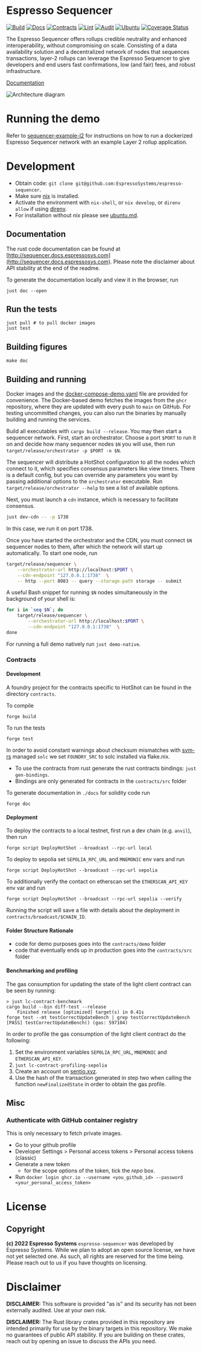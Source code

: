 # Espresso Sequencer

[![Build](https://github.com/EspressoSystems/espresso-sequencer/actions/workflows/build.yml/badge.svg)](https://github.com/EspressoSystems/espresso-sequencer/actions/workflows/build.yml)
[![Docs](https://github.com/EspressoSystems/espresso-sequencer/actions/workflows/doc.yml/badge.svg)](https://github.com/EspressoSystems/espresso-sequencer/actions/workflows/doc.yml)
[![Contracts](https://github.com/EspressoSystems/espresso-sequencer/actions/workflows/contracts.yml/badge.svg)](https://github.com/EspressoSystems/espresso-sequencer/actions/workflows/contracts.yml)
[![Lint](https://github.com/EspressoSystems/espresso-sequencer/actions/workflows/lint.yml/badge.svg)](https://github.com/EspressoSystems/espresso-sequencer/actions/workflows/lint.yml)
[![Audit](https://github.com/EspressoSystems/espresso-sequencer/actions/workflows/audit.yml/badge.svg)](https://github.com/EspressoSystems/espresso-sequencer/actions/workflows/audit.yml)
[![Ubuntu](https://github.com/EspressoSystems/espresso-sequencer/actions/workflows/ubuntu-install-without-nix.yml/badge.svg)](https://github.com/EspressoSystems/espresso-sequencer/actions/workflows/ubuntu-install-without-nix.yml)
[![Coverage Status](https://coveralls.io/repos/github/EspressoSystems/espresso-sequencer/badge.svg?branch=main)](https://coveralls.io/github/EspressoSystems/espresso-sequencer?branch=main)

The Espresso Sequencer offers rollups credible neutrality and enhanced interoperability, without compromising on scale.
Consisting of a data availability solution and a decentralized network of nodes that sequences transactions, layer-2
rollups can leverage the Espresso Sequencer to give developers and end users fast confirmations, low (and fair) fees,
and robust infrastructure.

[Documentation](https://docs.espressosys.com/sequencer/espresso-sequencer-architecture/readme)

![Architecture diagram](./doc/architecture.svg)

# Running the demo

Refer to [sequencer-example-l2](https://github.com/EspressoSystems/sequencer-example-l2) for instructions on how to run
a dockerized Espresso Sequencer network with an example Layer 2 rollup application.

# Development

- Obtain code: `git clone git@github.com:EspressoSystems/espresso-sequencer`.
- Make sure [nix](https://nixos.org/download.html) is installed.
- Activate the environment with `nix-shell`, or `nix develop`, or `direnv allow` if using [direnv](https://direnv.net/).
- For installation without nix please see [ubuntu.md](./doc/ubuntu.md).

## Documentation
The rust code documentation can be found at
[http://sequencer.docs.espressosys.com](http://sequencer.docs.espressosys.com).
Please note the disclaimer about API stability at the end of the readme.

To generate the documentation locally and view it in the browser, run

    just doc --open

## Run the tests

    just pull # to pull docker images
    just test

## Building figures

    make doc

## Building and running

Docker images and the [docker-compose-demo.yaml](docker-compose-demo.yaml) file are provided for convenience. The
Docker-based demo fetches the images from the `ghcr` repository, where they are updated with every push to `main` on
GitHub. For testing uncommitted changes, you can also run the binaries by manually building and running the services.

Build all executables with `cargo build --release`. You may then start a sequencer network. First, start an
orchestrator. Choose a port `$PORT` to run it on and decide how many sequencer nodes `$N` you will use, then run
`target/release/orchestrator -p $PORT -n $N`.

The sequencer will distribute a HotShot configuration to all the nodes which connect to it, which specifies consensus
parameters like view timers. There is a default config, but you can override any parameters you want by passing
additional options to the `orchestrator` executable. Run `target/release/orchestrator --help` to see a list of available
options.

Next, you must launch a `cdn` instance, which is necessary to facilitate consensus.

```bash
just dev-cdn -- -p 1738
```

In this case, we run it on port 1738.

Once you have started the orchestrator and the CDN, you must connect `$N` sequencer nodes to them, after which the
network will start up automatically. To start one node, run

```bash
target/release/sequencer \
    --orchestrator-url http://localhost:$PORT \
    --cdn-endpoint "127.0.0.1:1738"  \
    -- http --port 8083 -- query --storage-path storage -- submit
```

A useful Bash snippet for running `$N` nodes simultaneously in the background of your shell is:

```bash
for i in `seq $N`; do
    target/release/sequencer \
        --orchestrator-url http://localhost:$PORT \
        --cdn-endpoint "127.0.0.1:1738"  \
done
```

For running a full demo natively run `just demo-native`.

### Contracts

#### Development

A foundry project for the contracts specific to HotShot can be found in the directory `contracts`.

To compile

```shell
forge build
```

To run the tests

```shell
forge test
```

In order to avoid constant warnings about checksum mismatches with [svm-rs](https://github.com/roynalnaruto/svm-rs)
managed `solc` we set `FOUNDRY_SRC` to solc installed via flake.nix.

- To use the contracts from rust generate the rust contracts bindings: `just gen-bindings`.
- Bindings are only generated for contracts in the `contracts/src` folder

To generate documentation in `./docs` for solidity code run

```shell
forge doc
```

#### Deployment

To deploy the contracts to a local testnet, first run a dev chain (e.g. `anvil`), then run

    forge script DeployHotShot --broadcast --rpc-url local

To deploy to sepolia set `SEPOLIA_RPC_URL` and `MNEMONIC` env vars and run

    forge script DeployHotShot --broadcast --rpc-url sepolia

To additionally verify the contact on etherscan set the `ETHERSCAN_API_KEY` env var and run

    forge script DeployHotShot --broadcast --rpc-url sepolia --verify

Running the script will save a file with details about the deployment in `contracts/broadcast/$CHAIN_ID`.

#### Folder Structure Rationale

- code for demo purposes goes into the `contracts/demo` folder
- code that eventually ends up in production goes into the `contracts/src` folder

#### Benchmarking and profiling

The gas consumption for updating the state of the light client contract can be seen by running:

```
> just lc-contract-benchmark
cargo build --bin diff-test --release
    Finished release [optimized] target(s) in 0.41s
forge test --mt testCorrectUpdateBench | grep testCorrectUpdateBench
[PASS] testCorrectUpdateBench() (gas: 597104)
```

In order to profile the gas consumption of the light client contract do the following:

1. Set the environment variables `SEPOLIA_RPC_URL`, `MNEMONIC` and `ETHERSCAN_API_KEY`.
2. `just lc-contract-profiling-sepolia`
3. Create an account on [sentio.xyz](https://app.sentio.xyz/).
4. Use the hash of the transaction generated in step two when calling the function `newFinalizedState` in order to
   obtain the gas profile.

## Misc

### Authenticate with GitHub container registry

This is only necessary to fetch private images.

- Go to your github profile
- Developer Settings > Personal access tokens > Personal access tokens (classic)
- Generate a new token
  - for the scope options of the token, tick the _repo_ box.
- Run `docker login ghcr.io --username <you_github_id> --password <your_personal_access_token>`

# License

## Copyright

**(c) 2022 Espresso Systems** `espresso-sequencer` was developed by Espresso Systems. While we plan to adopt an open
source license, we have not yet selected one. As such, all rights are reserved for the time being. Please reach out to
us if you have thoughts on licensing.

# Disclaimer

**DISCLAIMER:** This software is provided "as is" and its security has not been externally audited. Use at your own
risk.

**DISCLAIMER:** The Rust library crates provided in this repository are intended primarily for use by the binary targets
in this repository. We make no guarantees of public API stability. If you are building on these crates, reach out by
opening an issue to discuss the APIs you need.

